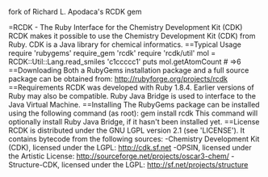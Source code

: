 fork of Richard L. Apodaca's RCDK gem


=RCDK - The Ruby Interface for the Chemistry Development Kit (CDK)
RCDK makes it possible to use the Chemistry Development Kit (CDK)
from Ruby. CDK is a Java library for chemical informatics.
==Typical Usage
require 'rubygems'
require_gem 'rcdk'
require 'rcdk/util'
mol = RCDK::Util::Lang.read_smiles 'c1ccccc1'
puts mol.getAtomCount # =>6
==Downloading
Both a RubyGems installation package and a full source package
can be obtained from:
http://rubyforge.org/projects/rcdk
==Requirements
RCDK was developed with Ruby 1.8.4. Earlier versions of Ruby
may also be compatible. Ruby Java Bridge is used to interface
to the Java Virtual Machine.
==Installing
The RubyGems package can be installed using the following command
(as root):
gem install rcdk
This command will optionally install Ruby Java Bridge, if it
hasn't been installed yet.
==License
RCDK is distributed under the GNU LGPL version 2.1 (see 'LICENSE').
It contains bytecode from the following sources:
-Chemistry Development Kit (CDK), licensed under the LGPL: http://cdk.sf.net
-OPSIN, licensed under the Artistic License: http://sourceforge.net/projects/oscar3-chem/
-Structure-CDK, licensed under the LGPL: http://sf.net/projects/structure
